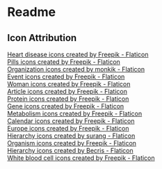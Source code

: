 # Readme

## Icon Attribution
<a href="https://www.flaticon.com/free-icons/heart-disease" title="heart disease icons">Heart disease icons created by Freepik - Flaticon</a><br>
<a href="https://www.flaticon.com/free-icons/pills" title="pills icons">Pills icons created by Freepik - Flaticon</a><br>
<a href="https://www.flaticon.com/free-icons/organization" title="organization icons">Organization icons created by monkik - Flaticon</a><br>
<a href="https://www.flaticon.com/free-icons/event" title="event icons">Event icons created by Freepik - Flaticon</a><br>
<a href="https://www.flaticon.com/free-icons/woman" title="woman icons">Woman icons created by Freepik - Flaticon</a><br>
<a href="https://www.flaticon.com/free-icons/article" title="article icons">Article icons created by Freepik - Flaticon</a><br>
<a href="https://www.flaticon.com/free-icons/protein" title="protein icons">Protein icons created by Freepik - Flaticon</a><br>
<a href="https://www.flaticon.com/free-icons/gene" title="gene icons">Gene icons created by Freepik - Flaticon</a><br>
<a href="https://www.flaticon.com/free-icons/metabolism" title="metabolism icons">Metabolism icons created by Freepik - Flaticon</a><br>
<a href="https://www.flaticon.com/free-icons/calendar" title="calendar icons">Calendar icons created by Freepik - Flaticon</a><br>
<a href="https://www.flaticon.com/free-icons/europe" title="europe icons">Europe icons created by Freepik - Flaticon</a><br>
<a href="https://www.flaticon.com/free-icons/hierarchy" title="hierarchy icons">Hierarchy icons created by surang - Flaticon</a><br>
<a href="https://www.flaticon.com/free-icons/organism" title="organism icons">Organism icons created by Freepik - Flaticon</a><br>
<a href="https://www.flaticon.com/free-icons/hierarchy" title="hierarchy icons">Hierarchy icons created by Becris - Flaticon</a><br>
<a href="https://www.flaticon.com/free-icons/white-blood-cell" title="white blood cell icons">White blood cell icons created by Freepik - Flaticon</a>